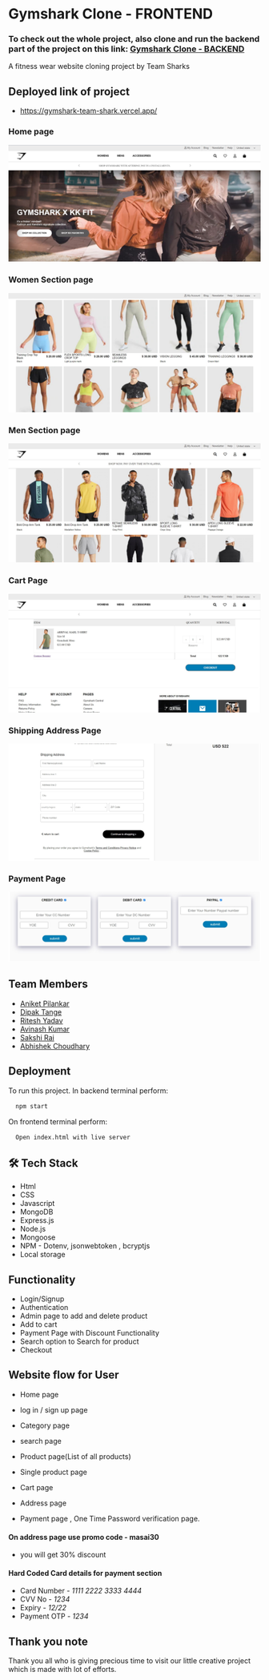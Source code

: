 
# Gymshark Clone - FRONTEND 

###  To check out the whole project, also clone and run the backend part of the project on this link: [Gymshark Clone - BACKEND](https://github.com/deep1296/Gymshark-BACKEND-Unit-4)

A fitness wear website cloning project by Team Sharks

## Deployed link of project
- https://gymshark-team-shark.vercel.app/

### Home page
![Gymshark-webite](https://github.com/Aniket-Pilankar/Gymshark_FRONTEND_Unit4/blob/main/Gymshark%20images/1.jpg)

### Women Section page
![Gymshark-webite](https://github.com/Aniket-Pilankar/Gymshark_FRONTEND_Unit4/blob/main/Gymshark%20images/2.jpg)

### Men Section page
![Gymshark-webite](https://github.com/Aniket-Pilankar/Gymshark_FRONTEND_Unit4/blob/main/Gymshark%20images/3.jpg)

### Cart Page
![Gymshark-webite](https://github.com/Aniket-Pilankar/Gymshark_FRONTEND_Unit4/blob/main/Gymshark%20images/4.jpg)

### Shipping Address Page
![Gymshark-webite](https://github.com/Aniket-Pilankar/Gymshark_FRONTEND_Unit4/blob/main/Gymshark%20images/5.jpg)

### Payment Page
![Gymshark-webite](https://github.com/Aniket-Pilankar/Gymshark_FRONTEND_Unit4/blob/main/Gymshark%20images/6.jpg)


## Team Members

- [Aniket Pilankar](https://github.com/Aniket-Pilankar)
- [Dipak Tange](https://github.com/deep1296)
- [Ritesh Yadav](https://github.com/ritesh-2124)
- [Avinash Kumar](https://github.com/avinash70008)
- [Sakshi Rai](https://github.com/Saarah123)
- [Abhishek Choudhary](https://github.com/abhich21)


## Deployment

To run this project. In backend terminal perform:

```bash
  npm start
```

On frontend terminal perform:

```bash
  Open index.html with live server
```



## 🛠 Tech Stack

- Html
- CSS
- Javascript
- MongoDB
- Express.js
- Node.js
- Mongoose
- NPM - Dotenv, jsonwebtoken , bcryptjs 
- Local storage

## Functionality

- Login/Signup
- Authentication
- Admin page to add and delete product
- Add to cart
- Payment Page with Discount Functionality
- Search option to Search for product
- Checkout

## Website flow for User

- Home page

- log in / sign up page

- Category page

- search page

- Product page(List of all products)

- Single product page

- Cart page

- Address page

- Payment page , One Time Password verification page.

#### On address page use promo code - masai30

- you will  get 30% discount


#### Hard Coded Card details for payment section

- Card Number - _1111 2222 3333 4444_
- CVV No - _1234_
- Expiry - _12/22_ 
- Payment OTP - _1234_

## Thank you note
Thank you all who is giving precious time to visit our little creative project which is made with lot of efforts.
